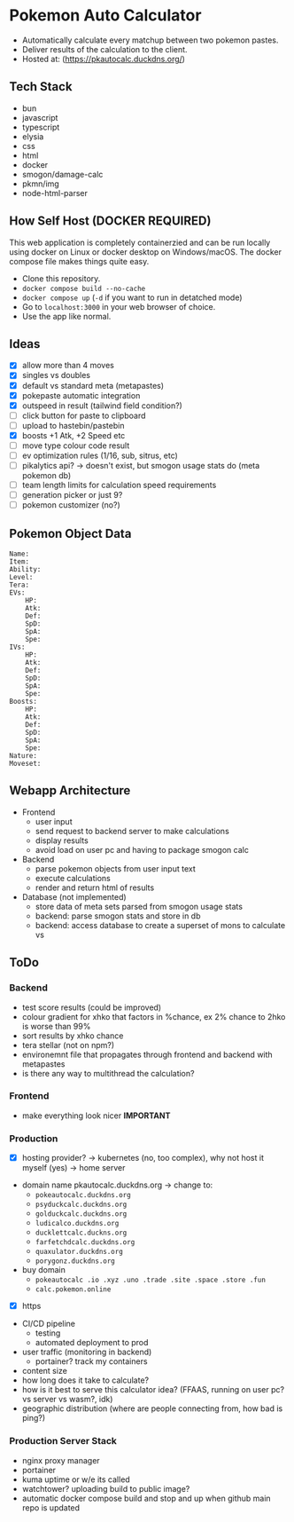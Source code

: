# Pokemon Auto Calculator
- Automatically calculate every matchup between two pokemon pastes.
- Deliver results of the calculation to the client.
- Hosted at: (https://pkautocalc.duckdns.org/)

## Tech Stack
- bun
- javascript
- typescript
- elysia
- css
- html
- docker
- smogon/damage-calc
- pkmn/img
- node-html-parser

## How Self Host (DOCKER REQUIRED)
This web application is completely containerzied and can be run locally using docker on Linux or docker desktop on Windows/macOS. The docker compose file makes things quite easy. 
- Clone this repository.
- `docker compose build --no-cache`
- `docker compose up` (`-d` if you want to run in detatched mode)
- Go to `localhost:3000` in your web browser of choice.
- Use the app like normal.

## Ideas
- [x] allow more than 4 moves
- [x] singles vs doubles
- [x] default vs standard meta (metapastes)
- [x] pokepaste automatic integration
- [x] outspeed in result (tailwind field condition?)
- [ ] click button for paste to clipboard
- [ ] upload to hastebin/pastebin
- [x] boosts +1 Atk, +2 Speed etc
- [ ] move type colour code result
- [ ] ev optimization rules (1/16, sub, sitrus, etc)
- [ ] pikalytics api? -> doesn't exist, but smogon usage stats do (meta pokemon db)
- [ ] team length limits for calculation speed requirements
- [ ] generation picker or just 9?
- [ ] pokemon customizer (no?)

## Pokemon Object Data
```
Name:
Item:
Ability:
Level:
Tera:
EVs: 
	HP:
	Atk:
	Def:
	SpD:
	SpA:
	Spe:
IVs:
	HP:
	Atk:
	Def:
	SpD:
	SpA:
	Spe:
Boosts:
	HP:
	Atk:
	Def:
	SpD:
	SpA:
	Spe:
Nature:
Moveset:
```

## Webapp Architecture

- Frontend
	- user input
	- send request to backend server to make calculations
	- display results
	- avoid load on user pc and having to package smogon calc
- Backend
	- parse pokemon objects from user input text
	- execute calculations
	- render and return html of results
- Database (not implemented)
	- store data of meta sets parsed from smogon usage stats
	- backend: parse smogon stats and store in db
	- backend: access database to create a superset of mons to calculate vs

## ToDo

### Backend
- test score results (could be improved)
- colour gradient for xhko that factors in %chance, ex 2% chance to 2hko is worse than 99%
- sort results by xhko chance
- tera stellar (not on npm?)
- environemnt file that propagates through frontend and backend with metapastes
- is there any way to multithread the calculation?

### Frontend
- make everything look nicer **IMPORTANT**

### Production
- [x] hosting provider? -> kubernetes (no, too complex), why not host it myself (yes) -> home server 
- domain name pkautocalc.duckdns.org -> change to:
	- `pokeautocalc.duckdns.org`
	- `psyduckcalc.duckdns.org`
	- `golduckcalc.duckdns.org`
	- `ludicalco.duckdns.org`
	- `ducklettcalc.duckns.org`
	- `farfetchdcalc.duckdns.org`
	- `quaxulator.duckdns.org`
	- `porygonz.duckdns.org`
- buy domain
	- `pokeautocalc .io .xyz .uno .trade .site .space .store .fun`
	- `calc.pokemon.online`
- [x] https
- CI/CD pipeline
	- testing
	- automated deployment to prod
- user traffic (monitoring in backend)
	- portainer? track my containers
- content size
- how long does it take to calculate?
- how is it best to serve this calculator idea? (FFAAS, running on user pc? vs server vs wasm?, idk)
- geographic distribution (where are people connecting from, how bad is ping?)

### Production Server Stack
- nginx proxy manager
- portainer
- kuma uptime or w/e its called
- watchtower? uploading build to public image?
- automatic docker compose build and stop and up when github main repo is updated



